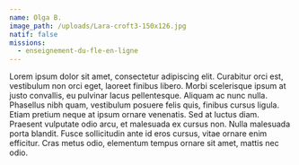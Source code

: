 ```yaml
---
name: Olga B.
image_path: /uploads/Lara-croft3-150x126.jpg
natif: false
missions:
  - enseignement-du-fle-en-ligne
---
```


Lorem ipsum dolor sit amet, consectetur adipiscing elit. Curabitur orci est, vestibulum non orci eget, laoreet finibus libero. Morbi scelerisque ipsum at justo convallis, eu pulvinar lacus pellentesque. Aliquam ac nunc nulla. Phasellus nibh quam, vestibulum posuere felis quis, finibus cursus ligula. Etiam pretium neque at ipsum ornare venenatis. Sed at luctus diam. Praesent vulputate odio arcu, et malesuada ex cursus non. Nulla malesuada porta blandit. Fusce sollicitudin ante id eros cursus, vitae ornare enim efficitur. Cras metus odio, elementum tempus ornare sit amet, mattis nec odio.